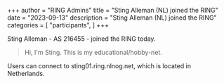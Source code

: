 +++
author = "RING Admins"
title = "Sting Alleman (NL) joined the RING"
date = "2023-09-13"
description = "Sting Alleman (NL) joined the RING"
categories = [
    "participants",
]
+++

Sting Alleman - AS 216455 - joined the RING today.

> Hi, I'm Sting. This is my educational/hobby-net.

Users can connect to sting01.ring.nlnog.net, which is located in Netherlands.
